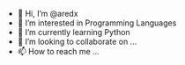 - 👋 Hi, I’m @aredx
- 👀 I’m interested in Programming Languages
- 🌱 I’m currently learning Python
- 💞️ I’m looking to collaborate on ...
- 📫 How to reach me ...

<!---
aredx/aredx is a ✨ special ✨ repository because its `README.md` (this file) appears on your GitHub profile.
You can click the Preview link to take a look at your changes.
--->
